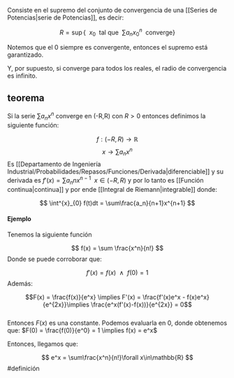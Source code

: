 Consiste en el supremo del conjunto de convergencia de una [[Series de Potencias|serie de Potencias]], es decir: 

$$ R = \sup\lbrace\enspace x_0\enspace\text{tal que}\enspace\sum a_n x_{0}^n\enspace\text{converge}\rbrace$$

Notemos que el 0 siempre es convergente, entonces el supremo está garantizado. 

Y, por supuesto, si converge para todos los reales, el radio de convergencia es infinito. 

## teorema 

Si la serie $\sum a_n x^n$ converge en (-R,R) con $R>0$  entonces definimos la siguiente función: 

$$f:(-R,R)\rightarrow\mathbb{R}$$
$$ x\rightarrow\sum a_nx^n $$ 
Es [[Departamento de Ingeniería Industrial/Probabilidades/Repasos/Funciones/Derivada|diferenciable]] y su derivada es $f'(x) = \sum a_n nx^{n-1}\enspace x\in (-R,R)$ y por lo tanto es [[Función continua|continua]] y por ende [[Integral de Riemann|integrable]] donde: 

$$ \int^{x}_{0} f(t)dt = \sum\frac{a_n}{n+1}x^{n+1} $$ 
#### Ejemplo 

Tenemos la siguiente función 

$$ f(x) = \sum \frac{x^n}{n!} $$ 
Donde se puede corroborar que: 

$$ f'(x) = f(x)\enspace\land\enspace f(0) = 1$$ 
Además: 

$$F(x) = \frac{f(x)}{e^x} \implies F'(x) = \frac{f'(x)e^x - f(x)e^x}{e^{2x}}\implies \frac{e^x(f'(x)-f(x))}{e^{2x}} = 0$$  
Entonces $F(x)$ es una constante. Podemos evaluarla en 0, donde obtenemos que: $F(0) = \frac{f(0)}{e^0} = 1 \implies f(x) = e^x$ 

Entonces, llegamos que: 

$$ e^x = \sum\frac{x^n}{n!}\forall x\in\mathbb{R} $$ 
#definición 